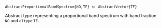 ```
AbstractProportionalBandSpectrum{NO,TF} <: AbstractVector{TF}
```

Abstract type representing a proportional band spectrum with band fraction `NO` and `eltype` `TF`.
